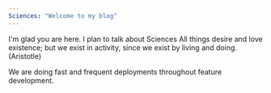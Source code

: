 ```yaml
---
Sciences: "Welcome to my blog"
---
```


I'm glad you are here. I plan to talk about Sciences
All things desire and love existence; but we exist in activity, since we exist by living and doing. (Aristotle)

We are doing fast and frequent deployments throughout feature development.
